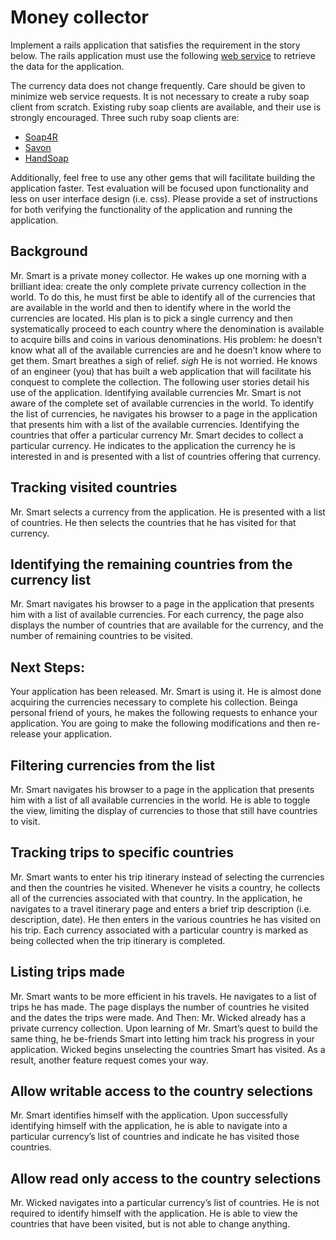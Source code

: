 # Money collector

Implement a rails application that satisfies the requirement in the story below.
The rails application must use the following [web service](http://www.webservicex.net/country.asmx?WSDL) to retrieve the data for the application.

The currency data does not change frequently. Care should be given to minimize web service requests.
It is not necessary to create a ruby soap client from scratch. Existing ruby soap clients are available, and their use is strongly encouraged. Three such ruby soap clients are:

* [Soap4R](http://dev.ctor.org/soap4r)
* [Savon](http://github.com/rubiii/savon)
* [HandSoap](http://github.com/unwire/handsoap)

Additionally, feel free to use any other gems that will facilitate building the application faster.
Test evaluation will be focused upon functionality and less on user interface design (i.e. css).
Please provide a set of instructions for both verifying the functionality of the application and running the application.

## Background

Mr. Smart is a private money collector. He wakes up one morning with a brilliant idea: create the only complete private currency collection in the world. To do this, he must first be able to identify all of the currencies that are available in the world and then to identify where in the world the currencies are located.
His plan is to pick a single currency and then systematically proceed to each country where the denomination is
available to acquire bills and coins in various denominations.
His problem: he doesn’t know what all of the available currencies are and he doesn’t know where to get them.
Smart breathes a sigh of relief. *sigh*
He is not worried. He knows of an engineer (you) that has built a web application that will facilitate his conquest to complete the collection.
The following user stories detail his use of the application. Identifying available currencies Mr. Smart is not aware of the complete set of available currencies in the world. To identify the list of currencies, he navigates his browser to a page in the application that presents him with a list of the available currencies.
Identifying the countries that offer a particular currency Mr. Smart decides to collect a particular currency. He indicates to the application the currency he is interested in and is presented with a list of
countries offering that currency.

## Tracking visited countries
Mr. Smart selects a currency from the application. He is presented with a list of countries. He then selects the countries that he has visited for that currency.

## Identifying the remaining countries from the currency list
Mr. Smart navigates his browser to a page in the application that presents him with a list of available currencies. For each currency, the page also displays the number of countries that are available for the currency, and
the number of remaining countries to be visited.

## Next Steps:
Your application has been released. Mr. Smart is using it. He is almost done acquiring the currencies necessary to complete his collection. Beinga personal friend of yours, he makes the following requests to enhance your application. You are going to make the following modifications and then re-release your application.

## Filtering currencies from the list
Mr. Smart navigates his browser to a page in the application that presents him with a list of all available currencies in the world. He is able to toggle the view, limiting the display of currencies to those that still have
countries to visit.

## Tracking trips to specific countries
Mr. Smart wants to enter his trip itinerary instead of selecting the currencies and then the countries he visited. Whenever he visits a country, he collects all of the currencies associated with that country.
In the application, he navigates to a travel itinerary page and enters a brief trip description (i.e. description, date). He then enters in the various countries he has visited on his trip. Each currency associated with a particular country is marked as being collected when the trip itinerary is completed.

## Listing trips made
Mr. Smart wants to be more efficient in his travels. He navigates to a list of trips he has made.
The page displays the number of countries he visited and the dates the trips were made.
And Then: Mr. Wicked already has a private currency collection. Upon learning of Mr. Smart’s quest to build the same thing, he be-friends Smart into letting him track his progress in your application.
Wicked begins unselecting the countries Smart has visited. As a result, another feature
request comes your way.

## Allow writable access to the country selections
Mr. Smart identifies himself with the application. Upon successfully identifying himself with the application, he is able to navigate into a particular currency’s list of countries and indicate he has visited those
countries.

## Allow read only access to the country selections
Mr. Wicked navigates into a particular currency’s list of countries. He is not required to identify himself with the application. He is able to view the countries that have been visited, but is not able to change anything.
